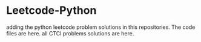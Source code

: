 # Leetcode-Python
adding the python leetcode problem solutions in this repositories. 
The code files are here.
all CTCI problems solutions are here.




































































































































































































































































































































































































































































































































































































































































































































































































































































































































































































































































































































































































































































































































